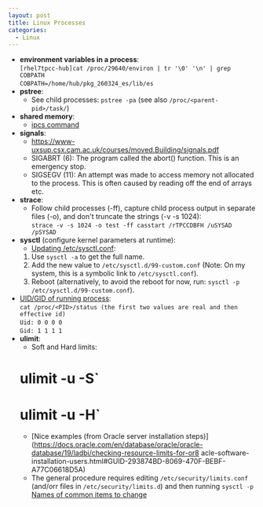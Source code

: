 ```yaml
---
layout: post
title: Linux Processes
categories:
  - Linux
---
```

* **environment variables in a process**:  
  `[rhel7tpcc-hub]cat /proc/29640/environ | tr '\0' '\n' | grep COBPATH`  
  `COBPATH=/home/hub/pkg_260324_es/lib/es`  
* **pstree**:  
  * See child processes: `pstree -pa` (see also `/proc/<parent-pid>/task/`)
* **shared memory**:  
  * [ipcs command](https://access.redhat.com/documentation/en-us/red_hat_enterprise_linux/5/html/tuning_and_optimizing_red_hat_enterprise_linux_for_oracle_9i_and_10g_databases/sect-oracle_9i_and_10g_tuning_guide-setting_shared_memory-removing_shared_memory)
* **signals**:
  * https://www-uxsup.csx.cam.ac.uk/courses/moved.Building/signals.pdf
  * SIGABRT (6): The program called the abort() function. This is an emergency stop.
  * SIGSEGV (11): An attempt was made to access memory not allocated to the process. This is often caused by reading off the end of arrays etc.
* **strace**:  
  * Follow child processes (-ff), capture child process output in separate files (-o), and don't truncate the strings (-v -s 1024):      
  `strace -v -s 1024 -o test -ff casstart /rTPCCDBFH /uSYSAD /pSYSAD`  
* **sysctl** (configure kernel parameters at runtime):    
  * [Updating /etc/sysctl.conf](https://access.redhat.com/documentation/en-us/red_hat_enterprise_linux/7/html/kernel_administration_guide/working_with_sysctl_and_kernel_tunables):  
  1. Use `sysctl -a` to get the full name.  
  2. Add the new value to `/etc/sysctl.d/99-custom.conf` (Note: On my system, this is a symbolic link to `/etc/sysctl.conf`).  
  3. Reboot (alternatively, to avoid the reboot for now, run: `sysctl -p /etc/sysctl.d/99-custom.conf`).  
* [UID/GID of running process](https://unix.stackexchange.com/questions/333598/how-could-one-determine-uid-gid-of-running-process):  
  `cat /proc/<PID>/status (the first two values are real and then effective id)`  
  `Uid: 0 0 0 0`  
  `Gid: 1 1 1 1`       
* **ulimit**:  
  * Soft and Hard limits:    
  # ulimit -u -S`  
  # ulimit -u -H`  
  * [Nice examples (from Oracle server installation steps)](https://docs.oracle.com/en/database/oracle/oracle-database/19/ladbi/checking-resource-limits-for-or8 acle-software-installation-users.html#GUID-293874BD-8069-470F-BEBF-A77C06618D5A)  
  * The general procedure requires editing `/etc/security/limits.conf` (and/orr files in `/etc/security/limits.d`) and then running `sysctl -p`  
[Names of common items to change](https://www.thegeekdiary.com/understanding-etc-security-limits-conf-file-to-set-ulimit/)  
 
